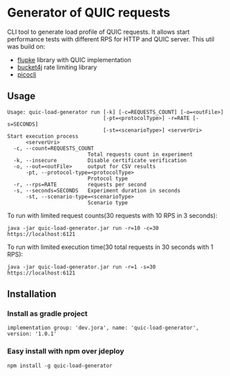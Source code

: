 # Generator of QUIC requests

CLI tool to generate load profile of QUIC requests.
It allows start performance tests with different RPS for HTTP and QUIC server.
This util was build on:

* [flupke](https://bitbucket.org/pjtr/flupke.git) library with QUIC implementation
* [bucket4j](https://github.com/bucket4j/bucket4j) rate limiting library
* [picocli](https://github.com/remkop/picocli)

## Usage

```
Usage: quic-load-generator run [-k] [-c=REQUESTS_COUNT] [-o=<outFile>]
                               [-pt=<protocolType>] -r=RATE [-s=SECONDS]
                               [-st=<scenarioType>] <serverUri>
Start execution process
      <serverUri>
  -c, --count=REQUESTS_COUNT
                          Total requests count in experiment
  -k, --insecure          Disable certificate verification
  -o, --out=<outFile>     output for CSV results
      -pt, --protocol-type=<protocolType>
                          Protocol type
  -r, --rps=RATE          requests per second
  -s, --seconds=SECONDS   Experiment duration in seconds
      -st, --scenario-type=<scenarioType>
                          Scenario type
```

To run with limited request counts(30 requests with 10 RPS in 3 seconds):

    java -jar quic-load-generator.jar run -r=10 -c=30 https://localhost:6121


To run with limited execution time(30 total requests in 30 seconds with 1 RPS):

    java -jar quic-load-generator.jar run -r=1 -s=30 https://localhost:6121

## Installation

### Install as gradle project

    implementation group: 'dev.jora', name: 'quic-load-generator', version: '1.0.1'

### Easy install with npm over jdeploy

    npm install -g quic-load-generator
